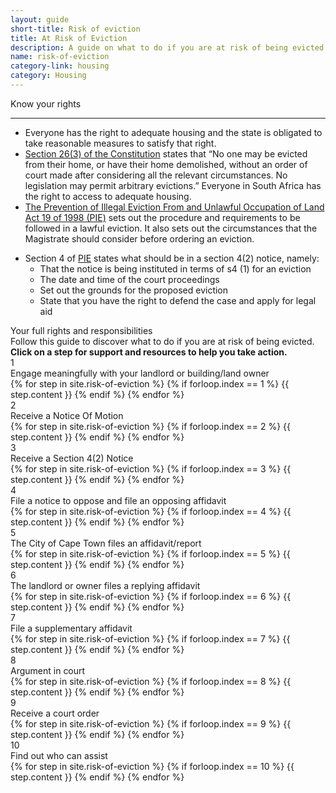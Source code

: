```yaml
---
layout: guide
short-title: Risk of eviction
title: At Risk of Eviction
description: A guide on what to do if you are at risk of being evicted
name: risk-of-eviction
category-link: housing
category: Housing
---
```

<div class="did-you-know">
  <div class="title">
    <i class="fa fa-question-circle fa-fw" aria-hidden="true"></i> Know your rights
  </div>
  <hr>
  <div class="content">
    <ul class="fa-ul">
      <li>
        <i class="fa-li fa fa-gavel" aria-hidden="true"></i>Everyone has the right to adequate housing and the state is obligated to take reasonable measures to satisfy that right.
      </li>  
      <li>
        <i class="fa-li fa fa-gavel" aria-hidden="true"></i> <a target="_blank" href="http://myconstitution.co.za/en/02.html#housing">Section 26(3) of the Constitution</a> states that “No one may be evicted from their home, or have their home demolished, without an order of court made after considering all the relevant circumstances. No legislation may permit arbitrary evictions.” Everyone in South Africa has the right to access to adequate housing.
      </li>
      <li>
        <i class="fa-li fa fa-gavel" aria-hidden="true"></i> <a target="_blank" href="https://www.acts.co.za/prevention-of-illegal-eviction-from-and-unlawful-occupation-of-land-act-1998/notice_no__789_of_1998">The Prevention of Illegal Eviction From and Unlawful Occupation of Land Act 19 of 1998 (PIE)</a> sets out the procedure and requirements to be followed in a lawful eviction. It also sets out the circumstances that the Magistrate should consider before ordering an eviction.
      </li>
    </ul>
    <div class="extra">
      <ul class="fa-ul">
        <li>
          <i class="fa-li fa fa-gavel" aria-hidden="true"></i>Section 4 of <a target="_blank" href="https://www.acts.co.za/prevention-of-illegal-eviction-from-and-unlawful-occupation-of-land-act-1998/4__eviction_of_unlawful_occupi">PIE</a> states what should be in a section 4(2) notice, namely:
            <ul>
              <li>That the notice is being instituted in terms of s4 (1) for an eviction</li>
			  <li>The date and time of the court proceedings</li>
			  <li>Set out the grounds for the proposed eviction</li>
			  <li>State that you have the right to defend the case and apply for legal aid</li>
			</ul>
		</li>
	  </ul>	 	  
    </div>
    <a class="btn btn-primary show-extra"><i class="fa fa-caret-down" aria-hidden="true"></i> Your full rights and responsibilities</a>
  </div>
</div>

<div class="guide panel-group" id="accordion" role="tablist" aria-multiselectable="true">
  <div class="description">Follow this guide to discover what to do if you are at risk of being evicted. <b class="hidden-print">Click on a step for support and resources to help you take action.</b></div>
  <div class="panel single-step">
    <div class="panel-heading title-box" role="tab" id="headingOne">
      <div role="button" data-toggle="collapse" data-parent="#accordion" href="#collapseOne" aria-expanded="true" aria-controls="collapseOne">
        <div class="circle">1</div>
        <div class="title">Engage meaningfully with your landlord or building/land owner</div>
      </div>
    </div>
    <div id="collapseOne" class="panel-collapse collapse in" role="tabpanel" aria-labelledby="headingOne">
      <div class="panel-body">
        {% for step in site.risk-of-eviction %}
          {% if forloop.index == 1 %}
            {{ step.content }}
          {% endif %}
        {% endfor %}
      </div>
    </div>
  </div>
  <div class="panel single-step">
    <div class="panel-heading title-box" role="tab" id="headingTwo">
      <div role="button" data-toggle="collapse" data-parent="#accordion" href="#collapseTwo" aria-expanded="true" aria-controls="collapseTwo">
        <div class="circle">2</div>
        <div class="title">Receive a Notice Of Motion</div>
      </div>
    </div>
    <div id="collapseTwo" class="panel-collapse collapse" role="tabpanel" aria-labelledby="headingTwo">
      <div class="panel-body">
        {% for step in site.risk-of-eviction %}
          {% if forloop.index == 2 %}
            {{ step.content }}
          {% endif %}
        {% endfor %}
      </div>
    </div>
  </div>
  <div class="panel single-step">
    <div class="panel-heading title-box" role="tab" id="headingThree">
      <div role="button" data-toggle="collapse" data-parent="#accordion" href="#collapseThree" aria-expanded="true" aria-controls="collapseThree">
        <div class="circle">3</div>
        <div class="title">Receive a Section 4(2) Notice</div>
      </div>
    </div>
    <div id="collapseThree" class="panel-collapse collapse" role="tabpanel" aria-labelledby="headingThree">
      <div class="panel-body">
        {% for step in site.risk-of-eviction %}
          {% if forloop.index == 3 %}
            {{ step.content }}
          {% endif %}
        {% endfor %}
      </div>
    </div>
  </div>
  <div class="panel single-step">
    <div class="panel-heading title-box" role="tab" id="headingFour">
      <div role="button" data-toggle="collapse" data-parent="#accordion" href="#collapseFour" aria-expanded="true" aria-controls="collapseFour">
        <div class="circle">4</div>
        <div class="title">File a notice to oppose and file an opposing affidavit</div>
      </div>
    </div>
    <div id="collapseFour" class="panel-collapse collapse" role="tabpanel" aria-labelledby="headingFour">
      <div class="panel-body">
        {% for step in site.risk-of-eviction %}
          {% if forloop.index == 4 %}
            {{ step.content }}
          {% endif %}
        {% endfor %}
      </div>
    </div>
  </div>
  <div class="panel single-step">
    <div class="panel-heading title-box" role="tab" id="headingFive">
      <div role="button" data-toggle="collapse" data-parent="#accordion" href="#collapseFive" aria-expanded="true" aria-controls="collapseFive">
        <div class="circle">5</div>
        <div class="title">The City of Cape Town files an affidavit/report</div>
      </div>
    </div>
    <div id="collapseFive" class="panel-collapse collapse" role="tabpanel" aria-labelledby="headingFive">
      <div class="panel-body">
        {% for step in site.risk-of-eviction %}
          {% if forloop.index == 5 %}
            {{ step.content }}
          {% endif %}
        {% endfor %}
      </div>
    </div>
  </div>
    <div class="panel single-step">
    <div class="panel-heading title-box" role="tab" id="headingSix">
      <div role="button" data-toggle="collapse" data-parent="#accordion" href="#collapseSix" aria-expanded="true" aria-controls="collapseSix">
        <div class="circle">6</div>
        <div class="title">The landlord or owner files a replying affidavit</div>
      </div>
    </div>
    <div id="collapseSix" class="panel-collapse collapse" role="tabpanel" aria-labelledby="headingSix">
      <div class="panel-body">
        {% for step in site.risk-of-eviction %}
          {% if forloop.index == 6 %}
            {{ step.content }}
          {% endif %}
        {% endfor %}
      </div>
    </div>
  </div>
    <div class="panel single-step">
    <div class="panel-heading title-box" role="tab" id="headingSeven">
      <div role="button" data-toggle="collapse" data-parent="#accordion" href="#collapseSeven" aria-expanded="true" aria-controls="collapseSeven">
        <div class="circle">7</div>
        <div class="title">File a supplementary affidavit</div>
      </div>
    </div>
    <div id="collapseSeven" class="panel-collapse collapse" role="tabpanel" aria-labelledby="headingSeven">
      <div class="panel-body">
        {% for step in site.risk-of-eviction %}
          {% if forloop.index == 7 %}
            {{ step.content }}
          {% endif %}
        {% endfor %}
      </div>
    </div>
  </div>
    <div class="panel single-step">
    <div class="panel-heading title-box" role="tab" id="headingEight">
      <div role="button" data-toggle="collapse" data-parent="#accordion" href="#collapseEight" aria-expanded="true" aria-controls="collapseEight">
        <div class="circle">8</div>
        <div class="title">Argument in court</div>
      </div>
    </div>
    <div id="collapseEight" class="panel-collapse collapse" role="tabpanel" aria-labelledby="headingEight">
      <div class="panel-body">
        {% for step in site.risk-of-eviction %}
          {% if forloop.index == 8 %}
            {{ step.content }}
          {% endif %}
        {% endfor %}
      </div>
    </div>
  </div>
    <div class="panel single-step">
    <div class="panel-heading title-box" role="tab" id="headingNine">
      <div role="button" data-toggle="collapse" data-parent="#accordion" href="#collapseNine" aria-expanded="true" aria-controls="collapseNine">
        <div class="circle">9</div>
        <div class="title">Receive a court order</div>
      </div>
    </div>
    <div id="collapseNine" class="panel-collapse collapse" role="tabpanel" aria-labelledby="headingNine">
      <div class="panel-body">
        {% for step in site.risk-of-eviction %}
          {% if forloop.index == 9 %}
            {{ step.content }}
          {% endif %}
        {% endfor %}
      </div>
    </div>
  </div>
    <div class="panel single-step">
    <div class="panel-heading title-box" role="tab" id="headingTen">
      <div role="button" data-toggle="collapse" data-parent="#accordion" href="#collapseTen" aria-expanded="true" aria-controls="collapseTen">
        <div class="circle">10</div>
        <div class="title">Find out who can assist</div>
      </div>
    </div>
    <div id="collapseTen" class="panel-collapse collapse" role="tabpanel" aria-labelledby="headingTen">
      <div class="panel-body">
        {% for step in site.risk-of-eviction %}
          {% if forloop.index == 10 %}
            {{ step.content }}
          {% endif %}
        {% endfor %}
      </div>
    </div>
  </div>
</div>
